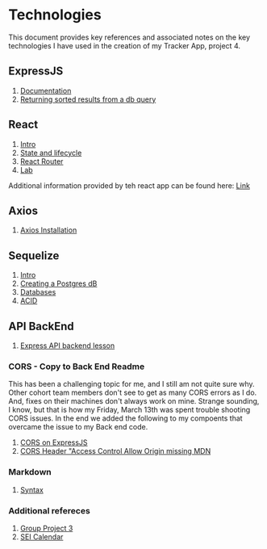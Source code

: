 # Technologies

This document provides key references and associated notes on the key technologies I have used in the creation of my Tracker App, project 4.

## ExpressJS
1. [Documentation](https://expressjs.com/en/4x/api.html)
1. [Returning sorted results from a db query](https://stackoverflow.com/questions/36259532/sequelize-findall-sort-order-in-nodejs)

## React
1. [Intro](https://git.generalassemb.ly/john-deere-sei-7/react-intro})
1. [State and lifecycle](https://reactjs.org/docs/state-and-lifecycle.html)
1. [React Router](https://git.generalassemb.ly/john-deere-sei-7/react-router#we-do-react-router-setup-10-min--040)
1. [Lab](https://git.generalassemb.ly/john-deere-sei-7/react-router-lab/tree/leo-complete-solution/src)

Additional information provided by teh react app can be found here: [Link](React.md)

## Axios

1. [Axios Installation](https://github.com/axios/axios/commit/7d3b626a595e5b911c59dfb28a8080e56d840602)


## Sequelize

1. [Intro](https://git.generalassemb.ly/john-deere-sei-7/sequelize-intro)
1. [Creating a Postgres dB](https://git.generalassemb.ly/john-deere-sei-7/databases/tree/master/sql-intro-lesson)
1. [Databases](https://git.generalassemb.ly/john-deere-sei-7/databases/tree/master/sql-relational-mapping-lesson)
1. [ACID](https://git.generalassemb.ly/john-deere-sei-7/ACID-database)

## API BackEnd

1. [Express API backend lesson](https://git.generalassemb.ly/john-deere-sei-7/muse-express-api-backend-lesson)

### CORS - Copy to Back End Readme
This has been a challenging topic for me, and I still am not quite sure why.  Other cohort team members don't see to get as many CORS errors as I do.  And, fixes on their machines don't always work on mine.  Strange sounding, I know, but that is how my Friday, March 13th was spent trouble shooting CORS issues.
In the end we added the following to my compoents that overcame the issue to my Back end code.  
    
1. [CORS on ExpressJS](https://enable-cors.org/server_expressjs.html)
1. [CORS Header "Access Control Allow Origin missing MDN](https://developer.mozilla.org/en-US/docs/Web/HTTP/CORS/Errors/CORSMissingAllowOrigin)

### Markdown
1. [Syntax](https://www.markdownguide.org/extended-syntax/)

### Additional refereces
1. [Group Project 3](https://github.com/PJTeel/unit3-birdapp/blob/master/src/App.js)
1. [SEI Calendar](https://docs.google.com/spreadsheets/d/1HgN0kh5VfhBy-iwlsA1O3u-sIQMTalBdrj89-dp5B9k/edit#gid=780921503)